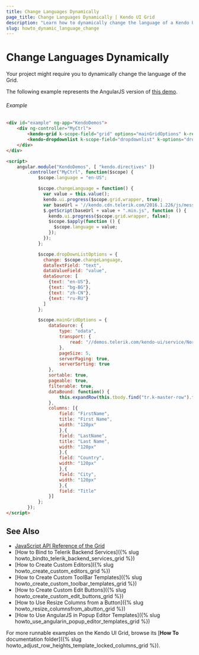 ```yaml
---
title: Change Languages Dynamically
page_title: Change Languages Dynamically | Kendo UI Grid
description: "Learn how to dynamically change the language of a Kendo UI Grid widget in an AngularJS application."
slug: howto_dynamic_language_change
---
```


# Change Languages Dynamically

Your project might require you to dynamically change the language of the Grid.

The following example represents the AngularJS version of [this demo](http://demos.telerik.com/kendo-ui/grid/localization).

###### Example

```html
<div id="example" ng-app="KendoDemos">
    <div ng-controller="MyCtrl">
        <kendo-grid k-scope-field="grid" options="mainGridOptions" k-rebind="language"></kendo-grid>
        <kendo-dropdownlist k-scope-field="dropdownlist" k-options="dropDownListOptions"></kendo-dropdownlist>
    </div>
</div>

<script>
    angular.module("KendoDemos", [ "kendo.directives" ])
        .controller("MyCtrl", function($scope) {
            $scope.language = "en-US";

            $scope.changeLanguage = function() {
              var value = this.value();
              kendo.ui.progress($scope.grid.wrapper, true);
              var baseUrl = '//kendo.cdn.telerik.com/2016.1.226/js/messages/kendo.messages.';
              $.getScript(baseUrl + value + ".min.js", function () {
                kendo.ui.progress($scope.grid.wrapper, false);
                $scope.$apply(function () {
                  $scope.language = value;
                });
              });
            };

            $scope.dropDownListOptions = {
              change: $scope.changeLanguage,
              dataTextField: "text",
              dataValueField: "value",
              dataSource: [
                {text: "en-US"},
                {text: "bg-BG"},
                {text: "zh-CN"},
                {text: "ru-RU"}
              ]
            };

            $scope.mainGridOptions = {
                dataSource: {
                    type: "odata",
                    transport: {
                        read: "//demos.telerik.com/kendo-ui/service/Northwind.svc/Employees"
                    },
                    pageSize: 5,
                    serverPaging: true,
                    serverSorting: true
                },
                sortable: true,
                pageable: true,
                filterable: true,
                dataBound: function() {
                    this.expandRow(this.tbody.find("tr.k-master-row").first());
                },
                columns: [{
                    field: "FirstName",
                    title: "First Name",
                    width: "120px"
                    },{
                    field: "LastName",
                    title: "Last Name",
                    width: "120px"
                    },{
                    field: "Country",
                    width: "120px"
                    },{
                    field: "City",
                    width: "120px"
                    },{
                    field: "Title"
                }]
            };
        });
</script>
```

## See Also

* [JavaScript API Reference of the Grid](/api/javascript/ui/grid)
* [How to Bind to Telerik Backend Services]({% slug howto_bindto_telerik_backend_services_grid %})
* [How to Create Custom Editors]({% slug howto_create_custom_editors_grid %})
* [How to Create Custom ToolBar Templates]({% slug howto_create_custom_toolbar_templates_grid %})
* [How to Create Custom Edit Buttons]({% slug howto_create_custom_edit_buttons_grid %})
* [How to Use Resize Columns from a Button]({% slug howto_resize_columnsfrom_abutton_grid %})
* [How to Use AngularJS in Popup Editor Templates]({% slug howto_use_angularin_popup_editor_templates_grid %})

For more runnable examples on the Kendo UI Grid, browse its [**How To** documentation folder]({% slug howto_adjust_row_heights_template_locked_columns_grid %}).
